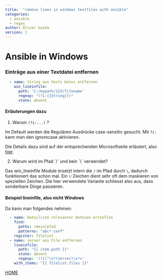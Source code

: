 ```yaml
---
title:  "remove lines in windows textfiles with ansible"
categories: 
  - ansible
  - regex
author: Oliver Gaida
version: 1
---
```


# Ansible in Windows


### Einträge aus einer Textdatei entfernen

<!--{% raw %} -->

```yaml
  - name: String aus hosts Datei entfernen
    win_lineinfile:
      path: 'C:/mypath/123/filename'
      regexp: "(?i:{{String}})"
      state: absent
```

<!--{% endraw %} -->

#### Erläuterungen dazu

1. Warum `(?i:...)` ?

Im Default werden die Regulären Ausdrücke case-sensitiv gesucht. Mit `?i:` kann man den ignorecase aktivieren.

Die Details dazu sind auf der entsprechenden Microsoftseite erläutert,
also [hier](https://docs.microsoft.com/en-us/dotnet/standard/base-types/regular-expression-language-quick-reference). 

2. Warum wird im Pfad ´/´ und kein ´\´ verwendet?

Das win_lineinfile Module ersetzt intern die `/` im Pfad durch `\`, dadurch funktioniert das schon mal. Ein `\`-Zeichen dient sehr
oft dem maskieren von speziellen Zeichen. Die hier verwendete Variante schliesst also aus, dass sonderbare Dinge passieren.

#### Beispiel lineinfile, also nicht Windows

Da kann man folgendes nehmen:

```yaml
  - name: Dateiliste relevanter Dateien erstellen
    find:
      paths: /mein/pfad
      patterns: "abc*.conf"
    register: filelist
  - name: server aus File entfernen
    lineinfile:
      path: "{{ item.path }}"
      state: absent
      regexp: '(?i)^\s*(server)\s*='
    with_items: "{{ filelist.files }}"
```

[HOME](./)
